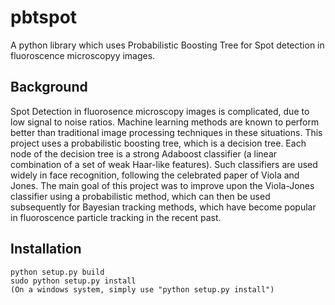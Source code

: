 pbtspot
=======

A python library which uses Probabilistic Boosting Tree for  Spot detection in fluoroscence microscopyy images.

Background
----------
Spot Detection in fluorosence microscopy images is complicated, due to low signal to noise ratios. 
Machine learning methods are known to perform better than traditional image processing techniques in these situations.
This project uses a probabilistic boosting tree, which is a decision tree. Each node of the decision tree is a strong 
Adaboost classifier (a linear combination of a set of weak Haar-like features). Such classifiers are used widely in face 
recognition, following the celebrated paper of Viola and Jones.
The main goal of this project was to improve upon the Viola-Jones classifier using a probabilistic method, which 
can then be used subsequently for Bayesian tracking methods, which have become popular in fluoroscence particle 
tracking in the recent past.

Installation
----------
    python setup.py build
    sudo python setup.py install 
    (On a windows system, simply use "python setup.py install")


    
